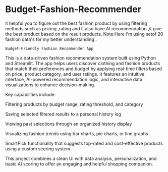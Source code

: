 # Budget-Fashion-Recommender
it helpful you to figure out the best fashion product by using filtering methods such as pricing ,rating and it also have AI recommendation ,it give the best product based on the result products. Note:Here i'm using setof 20 fashion data's for my better understanding .


    Budget-Friendly Fashion Recommender App

This is a data-driven fashion recommendation system built using Python and Streamlit. The app helps users discover clothing and fashion products that match their preferences and budget by applying real-time filters based on price, product category, and user ratings. It features an intuitive interface, AI-powered recommendation logic, and interactive data visualizations to enhance decision-making.

Key capabilities include:

Filtering products by budget range, rating threshold, and category

Saving selected filtered results to a personal history log

Viewing past selections through an organized history display

Visualizing fashion trends using bar charts, pie charts, or line graphs

SmartPick functionality that suggests top-rated and cost-effective products using a custom scoring system

This project combines a clean UI with data analysis, personalization, and basic AI scoring to offer an engaging and helpful shopping companion.
